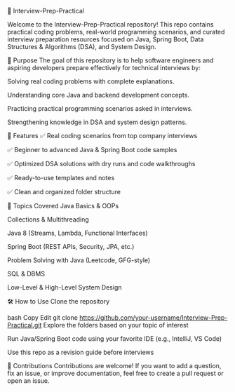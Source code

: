 💼 Interview-Prep-Practical

Welcome to the Interview-Prep-Practical repository!
This repo contains practical coding problems, real-world programming scenarios, and curated interview preparation resources focused on Java, Spring Boot, Data Structures & Algorithms (DSA), and System Design.

📌 Purpose
The goal of this repository is to help software engineers and aspiring developers prepare effectively for technical interviews by:

Solving real coding problems with complete explanations.

Understanding core Java and backend development concepts.

Practicing practical programming scenarios asked in interviews.

Strengthening knowledge in DSA and system design patterns.

🚀 Features
✅ Real coding scenarios from top company interviews

✅ Beginner to advanced Java & Spring Boot code samples

✅ Optimized DSA solutions with dry runs and code walkthroughs

✅ Ready-to-use templates and notes

✅ Clean and organized folder structure

🧠 Topics Covered
Java Basics & OOPs

Collections & Multithreading

Java 8 (Streams, Lambda, Functional Interfaces)

Spring Boot (REST APIs, Security, JPA, etc.)

Problem Solving with Java (Leetcode, GFG-style)

SQL & DBMS

Low-Level & High-Level System Design

🛠️ How to Use
Clone the repository

bash
Copy
Edit
git clone https://github.com/your-username/Interview-Prep-Practical.git
Explore the folders based on your topic of interest

Run Java/Spring Boot code using your favorite IDE (e.g., IntelliJ, VS Code)

Use this repo as a revision guide before interviews

🤝 Contributions
Contributions are welcome! If you want to add a question, fix an issue, or improve documentation, feel free to create a pull request or open an issue.

